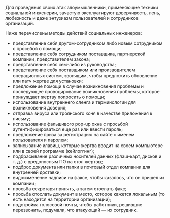 Для проведения своих атак злоумышленники, применяющие техники социальной инженерии, зачастую эксплуатируют доверчивость, лень, любезность и даже энтузиазм пользователей и сотрудников организаций.

Ниже перечислены методы действий социальных инженеров:

- представление себя другом-сотрудником либо новым сотрудником с просьбой о помощи;
- представление себя сотрудником поставщика, партнерской компании, представителем закона;
- представление себя кем-либо из руководства;
- представление себя поставщиком или производителем операционных систем, звонящим, чтобы предложить обновление или патч жертве для установки;
- предложение помощи в случае возникновения проблемы и последующее провоцирование возникновения проблемы, которое принуждает жертву попросить о помощи;
- использование внутреннего сленга и терминологии для возникновения доверия;
- отправка вируса или троянского коня в качестве приложения к письму;
- использование фальшивого pop-up окна с просьбой аутентифицироваться еще раз или ввести пароль;
- предложение приза за регистрацию на сайте с именем пользователя и паролем;
- записывание клавиш, которые жертва вводит на своем компьютере или в своей программе (кейлоггинг);
- подбрасывание различных носителей данных (флэш-карт, дисков и т. д.) с вредоносным ПО на стол жертвы;
- подброс документа или папки в почтовый отдел компании для внутренней доставки;
- видоизменение надписи на факсе, чтобы казалось, что он пришел из компании;
- просьба секретаря принять, а затем отослать факс;
- просьба отослать документ в место, которое кажется локальным (то есть находится на территории организации);
- подстройка голосовой почты, чтобы работники, решившие перезвонить, подумали, что атакующий — их сотрудник.
